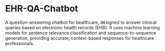 # EHR-QA-Chatbot
A question-answering chatbot for healthcare, designed to answer clinical queries based on electronic health records (EHR). It uses machine learning models for sentence relevance classification and sequence-to-sequence generation, providing accurate, context-based responses for healthcare professionals.
